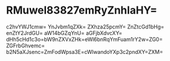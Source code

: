 # RMuwel83827emRyZnhlaHY=
c2hvYWJ1cmw=
YnJvbm1qZXk=
ZXhza25pcmY=
ZnZtcGd1bHg=
enZtY2JrdGU=
aW14bGZqYnU=
aGFjbXdvcXY=
dHh5cHd1c3o=bW9nZXVxZHk=eWl6bnRqYmFuam1rY2w=ZG0=
ZGFrbGhvemc=
b2N5aXJsenc=ZmFodWpsa3E=cWlwandoYXp3c2pndXY=ZXM=
